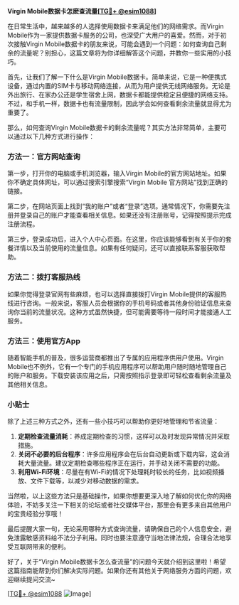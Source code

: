 **Virgin Mobile数据卡怎麽查流量[[TG💪+ @esim1088](https://t.me/s/esim1088)]**

在日常生活中，越来越多的人选择使用数据卡来满足他们的网络需求。而Virgin Mobile作为一家提供数据卡服务的公司，也深受广大用户的喜爱。然而，对于初次接触Virgin Mobile数据卡的朋友来说，可能会遇到一个问题：如何查询自己剩余的流量呢？别担心，这篇文章将为你详细解答这个问题，并教你一些实用的小技巧。

首先，让我们了解一下什么是Virgin Mobile数据卡。简单来说，它是一种便携式设备，通过内置的SIM卡与移动网络连接，从而为用户提供无线网络服务。无论是外出旅行、在家办公还是学生宿舍上网，数据卡都能提供稳定且便捷的网络支持。不过，和手机一样，数据卡也有流量限制，因此学会如何查看剩余流量就显得尤为重要了。

那么，如何查询Virgin Mobile数据卡的剩余流量呢？其实方法非常简单，主要可以通过以下几种方式进行操作：

### 方法一：官方网站查询

第一步，打开你的电脑或手机浏览器，输入Virgin Mobile的官方网站地址。如果你不确定具体网址，可以通过搜索引擎搜索“Virgin Mobile 官方网站”找到正确的链接。

第二步，在网站页面上找到“我的账户”或者“登录”选项。通常情况下，你需要先注册并登录自己的账户才能查看相关信息。如果还没有注册账号，记得按照提示完成注册流程。

第三步，登录成功后，进入个人中心页面。在这里，你应该能够看到有关于你的套餐详情以及当前使用的流量信息。如果有任何疑问，还可以直接联系客服获取帮助。

### 方法二：拨打客服热线

如果你觉得登录官网有些麻烦，也可以选择直接拨打Virgin Mobile提供的客服热线进行咨询。一般来说，客服人员会根据你的手机号码或者其他身份验证信息来查询你当前的流量状况。这种方式虽然快捷，但可能需要等待一段时间才能接通人工服务。

### 方法三：使用官方App

随着智能手机的普及，很多运营商都推出了专属的应用程序供用户使用。Virgin Mobile也不例外，它有一个专门的手机应用程序可以帮助用户随时随地管理自己的账户和服务。下载安装该应用之后，只需按照指示登录即可轻松查看剩余流量及其他相关信息。

### 小贴士

除了上述三种方式之外，还有一些小技巧可以帮助你更好地管理和节省流量：

1. **定期检查流量消耗**：养成定期检查的习惯，这样可以及时发现异常情况并采取措施。
2. **关闭不必要的后台程序**：许多应用程序会在后台自动更新或下载内容，这会消耗大量流量。建议定期检查哪些程序正在运行，并手动关闭不需要的功能。
3. **利用Wi-Fi环境**：尽量在有Wi-Fi的情况下处理耗时较长的任务，比如视频播放、文件下载等，以减少对移动数据的需求。

当然啦，以上这些方法只是基础操作，如果你想要更深入地了解如何优化你的网络体验，不妨多关注一下相关的论坛或者社交媒体平台，那里会有更多来自其他用户的宝贵经验分享哦！

最后提醒大家一句，无论采用哪种方式查询流量，请确保自己的个人信息安全，避免泄露敏感资料给不法分子利用。同时也要注意遵守当地法律法规，合理合法地享受互联网带来的便利。

好了，关于“Virgin Mobile数据卡怎么查流量”的问题今天就介绍到这里啦！希望这篇指南能帮到你们解决实际问题。如果你还有其他关于网络服务方面的问题，欢迎继续提问交流~ 

[[TG💪+ @esim1088](https://t.me/s/esim1088) ![Image](https://i.postimg.cc/4NQfJmqS/Snipaste-2025-05-13-00-14-12.png)]